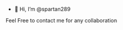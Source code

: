 - 👋 Hi, I’m @spartan289

Feel Free to contact me for any collaboration
<!---
spartan289/spartan289 is a ✨ special ✨ repository because its `README.md` (this file) appears on your GitHub profile.
You can click the Preview link to take a look at your changes.
--->
